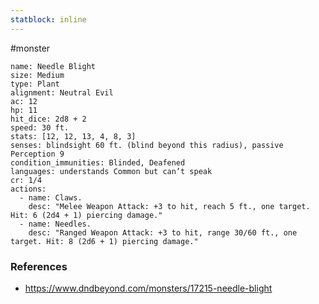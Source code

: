 ```yaml
---
statblock: inline
---
```

 #monster 

```statblock
name: Needle Blight
size: Medium
type: Plant
alignment: Neutral Evil
ac: 12
hp: 11
hit_dice: 2d8 + 2
speed: 30 ft.
stats: [12, 12, 13, 4, 8, 3]
senses: blindsight 60 ft. (blind beyond this radius), passive Perception 9
condition_immunities: Blinded, Deafened
languages: understands Common but can’t speak
cr: 1/4
actions:
  - name: Claws.
    desc: "Melee Weapon Attack: +3 to hit, reach 5 ft., one target. Hit: 6 (2d4 + 1) piercing damage."
  - name: Needles.
    desc: "Ranged Weapon Attack: +3 to hit, range 30/60 ft., one target. Hit: 8 (2d6 + 1) piercing damage."
```

### References

* https://www.dndbeyond.com/monsters/17215-needle-blight
